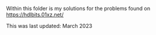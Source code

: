 Within this folder is my solutions for the problems found on https://hdlbits.01xz.net/

This was last updated: March 2023